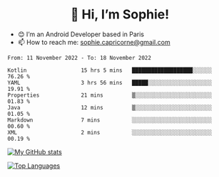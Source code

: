 <h1 align="center"> 👋 Hi, I’m Sophie! </h1>  

- 😊 I’m an Android Developer based in Paris
- 📫 How to reach me: sophie.capricorne@gmail.com


<!--START_SECTION:waka-->

```text
From: 11 November 2022 - To: 18 November 2022

Kotlin                 15 hrs 5 mins   ███████████████████░░░░░░   76.26 %
YAML                   3 hrs 56 mins   █████░░░░░░░░░░░░░░░░░░░░   19.91 %
Properties             21 mins         ▒░░░░░░░░░░░░░░░░░░░░░░░░   01.83 %
Java                   12 mins         ▒░░░░░░░░░░░░░░░░░░░░░░░░   01.05 %
Markdown               7 mins          ░░░░░░░░░░░░░░░░░░░░░░░░░   00.60 %
XML                    2 mins          ░░░░░░░░░░░░░░░░░░░░░░░░░   00.19 %
```

<!--END_SECTION:waka-->

[![My GitHub stats](https://github-readme-stats.vercel.app/api?username=sophicapri&show_icons=true&theme=buefy)](https://github.com/anuraghazra/github-readme-stats)

[![Top Languages](https://github-readme-stats.vercel.app/api/top-langs/?username=sophicapri&langs_count=2&layout=compact)](https://github.com/anuraghazra/github-readme-stats)
